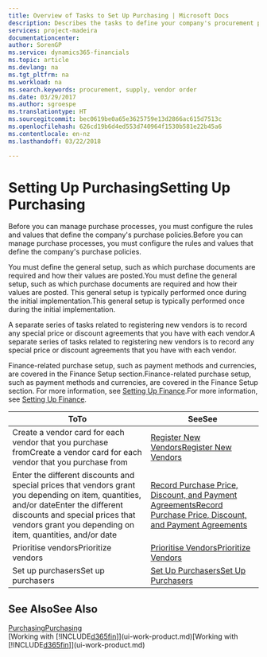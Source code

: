 ```yaml
---
title: Overview of Tasks to Set Up Purchasing | Microsoft Docs
description: Describes the tasks to define your company's procurement policies and set up your purchasing processes.
services: project-madeira
documentationcenter: 
author: SorenGP
ms.service: dynamics365-financials
ms.topic: article
ms.devlang: na
ms.tgt_pltfrm: na
ms.workload: na
ms.search.keywords: procurement, supply, vendor order
ms.date: 03/29/2017
ms.author: sgroespe
ms.translationtype: HT
ms.sourcegitcommit: bec0619be0a65e3625759e13d2866ac615d7513c
ms.openlocfilehash: 626cd19b6d4ed553d740964f1530b581e22b45a6
ms.contentlocale: en-nz
ms.lasthandoff: 03/22/2018

---
```

# <a name="setting-up-purchasing"></a><span data-ttu-id="c643d-103">Setting Up Purchasing</span><span class="sxs-lookup"><span data-stu-id="c643d-103">Setting Up Purchasing</span></span>
<span data-ttu-id="c643d-104">Before you can manage purchase processes, you must configure the rules and values that define the company's purchase policies.</span><span class="sxs-lookup"><span data-stu-id="c643d-104">Before you can manage purchase processes, you must configure the rules and values that define the company's purchase policies.</span></span>

<span data-ttu-id="c643d-105">You must define the general setup, such as which purchase documents are required and how their values are posted.</span><span class="sxs-lookup"><span data-stu-id="c643d-105">You must define the general setup, such as which purchase documents are required and how their values are posted.</span></span> <span data-ttu-id="c643d-106">This general setup is typically performed once during the initial implementation.</span><span class="sxs-lookup"><span data-stu-id="c643d-106">This general setup is typically performed once during the initial implementation.</span></span>

<span data-ttu-id="c643d-107">A separate series of tasks related to registering new vendors is to record any special price or discount agreements that you have with each vendor.</span><span class="sxs-lookup"><span data-stu-id="c643d-107">A separate series of tasks related to registering new vendors is to record any special price or discount agreements that you have with each vendor.</span></span>

<span data-ttu-id="c643d-108">Finance-related purchase setup, such as payment methods and currencies, are covered in the Finance Setup section.</span><span class="sxs-lookup"><span data-stu-id="c643d-108">Finance-related purchase setup, such as payment methods and currencies, are covered in the Finance Setup section.</span></span> <span data-ttu-id="c643d-109">For more information, see [Setting Up Finance](finance-setup-finance.md).</span><span class="sxs-lookup"><span data-stu-id="c643d-109">For more information, see [Setting Up Finance](finance-setup-finance.md).</span></span>

| <span data-ttu-id="c643d-110">To</span><span class="sxs-lookup"><span data-stu-id="c643d-110">To</span></span> | <span data-ttu-id="c643d-111">See</span><span class="sxs-lookup"><span data-stu-id="c643d-111">See</span></span> |
| --- | --- |
| <span data-ttu-id="c643d-112">Create a vendor card for each vendor that you purchase from</span><span class="sxs-lookup"><span data-stu-id="c643d-112">Create a vendor card for each vendor that you purchase from</span></span>|[<span data-ttu-id="c643d-113">Register New Vendors</span><span class="sxs-lookup"><span data-stu-id="c643d-113">Register New Vendors</span></span>](purchasing-how-register-new-vendors.md) |
| <span data-ttu-id="c643d-114">Enter the different discounts and special prices that vendors grant you depending on item, quantities, and/or date</span><span class="sxs-lookup"><span data-stu-id="c643d-114">Enter the different discounts and special prices that vendors grant you depending on item, quantities, and/or date</span></span> |[<span data-ttu-id="c643d-115">Record Purchase Price, Discount, and Payment Agreements</span><span class="sxs-lookup"><span data-stu-id="c643d-115">Record Purchase Price, Discount, and Payment Agreements</span></span>](purchasing-how-record-purchase-price-discount-payment-agreements.md) |
| <span data-ttu-id="c643d-116">Prioritise vendors</span><span class="sxs-lookup"><span data-stu-id="c643d-116">Prioritize vendors</span></span> |[<span data-ttu-id="c643d-117">Prioritise Vendors</span><span class="sxs-lookup"><span data-stu-id="c643d-117">Prioritize Vendors</span></span>](purchasing-how-prioritize-vendors.md) |
| <span data-ttu-id="c643d-118">Set up purchasers</span><span class="sxs-lookup"><span data-stu-id="c643d-118">Set up purchasers</span></span> |[<span data-ttu-id="c643d-119">Set Up Purchasers</span><span class="sxs-lookup"><span data-stu-id="c643d-119">Set Up Purchasers</span></span>](purchasing-how-setup-purchasers.md) |

## <a name="see-also"></a><span data-ttu-id="c643d-120">See Also</span><span class="sxs-lookup"><span data-stu-id="c643d-120">See Also</span></span>
[<span data-ttu-id="c643d-121">Purchasing</span><span class="sxs-lookup"><span data-stu-id="c643d-121">Purchasing</span></span>](purchasing-manage-purchasing.md)  
<span data-ttu-id="c643d-122">[Working with [!INCLUDE[d365fin](includes/d365fin_md.md)]](ui-work-product.md)</span><span class="sxs-lookup"><span data-stu-id="c643d-122">[Working with [!INCLUDE[d365fin](includes/d365fin_md.md)]](ui-work-product.md)</span></span>

